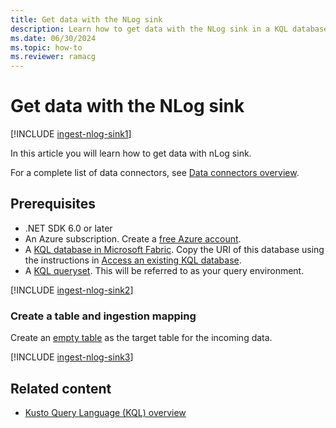 ```yaml
---
title: Get data with the NLog sink 
description: Learn how to get data with the NLog sink in a KQL database in Real-Time Intelligence.
ms.date: 06/30/2024
ms.topic: how-to
ms.reviewer: ramacg
---
```

# Get data with the NLog sink

[!INCLUDE [ingest-nlog-sink1](~/../kusto-repo/data-explorer/includes/cross-repo/ingest-nlog-sink1.md)]

In this article you will learn how to get data with nLog sink.

For a complete list of data connectors, see [Data connectors overview](connector-overview.md).
<!-- Update this link to the RTI Get data overview, once it is created and merged -->

## Prerequisites

* .NET SDK 6.0 or later
* An Azure subscription. Create a [free Azure account](https://azure.microsoft.com/free/).
* A [KQL database in Microsoft Fabric](create-database.md). Copy the URI of this database using the instructions in [Access an existing KQL database](access-database-copy-uri.md).
* A [KQL queryset](kusto-query-set.md). This will be referred to as your query environment.

[!INCLUDE [ingest-nlog-sink2](~/../kusto-repo/data-explorer/includes/cross-repo/ingest-nlog-sink2.md)]

### Create a table and ingestion mapping

Create an [empty table](create-empty-table.md) as the target table for the incoming data.

[!INCLUDE [ingest-nlog-sink3](~/../kusto-repo/data-explorer/includes/cross-repo/ingest-nlog-sink3.md)]

## Related content

* [Kusto Query Language (KQL) overview](~/../kusto-repo/data-explorer/kusto/query/index.md)
